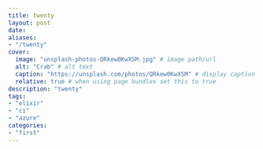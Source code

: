 ```yaml
---
title: twenty
layout: post
date: 
aliases:
- "/twenty"
cover:  
  image: "unsplash-photos-QRkew0KwXSM.jpg" # image path/url 
  alt: "Crab" # alt text
  caption: "https://unsplash.com/photos/QRkew0KwXSM" # display caption under cover
  relative: true # when using page bundles set this to true
description: "twenty"
tags:
- "elixir"
- "ci"
- "azure"
categories:
- "first"
---
```


